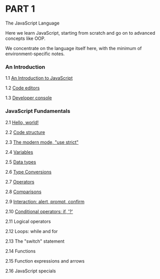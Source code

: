# PART 1

The JavaScript Language

Here we learn JavaScript, starting from scratch and go on to advanced concepts like OOP.

We concentrate on the language itself here, with the minimum of environment-specific notes.

### An Introduction

1.1 [An Introduction to JavaScript](https://github.com/Bunlong/The-Modern-JavaScript-Tutorial/wiki/1.1-An-Introduction-to-JavaScript)

1.2 [Code editors](https://github.com/Bunlong/The-Modern-JavaScript-Tutorial/wiki/1.2-Code-editors)

1.3 [Developer console](https://github.com/Bunlong/The-Modern-JavaScript-Tutorial/wiki/1.3-Developer-console)

### JavaScript Fundamentals

2.1 [Hello, world!](https://github.com/Bunlong/The-Modern-JavaScript-Tutorial/wiki/2.1-Hello,-world!)

2.2 [Code structure](https://github.com/Bunlong/The-Modern-JavaScript-Tutorial/wiki/2.2-Code-structure)

2.3 [The modern mode, "use strict"](https://github.com/Bunlong/The-Modern-JavaScript-Tutorial/wiki/2.3-The-modern-mode,-%22use-strict%22)

2.4 [Variables](https://github.com/Bunlong/The-Modern-JavaScript-Tutorial/wiki/2.4-Variables)

2.5 [Data types](https://github.com/Bunlong/The-Modern-JavaScript-Tutorial/wiki/2.5-Data-types)

2.6 [Type Conversions](https://github.com/Bunlong/The-Modern-JavaScript-Tutorial/wiki/2.6-Type-Conversions) 

2.7 [Operators](https://github.com/Bunlong/The-Modern-JavaScript-Tutorial/wiki/2.7-Operators)

2.8 [Comparisons](https://github.com/Bunlong/The-Modern-JavaScript-Tutorial/wiki/2.8-Comparisons)

2.9 [Interaction: alert, prompt, confirm](https://github.com/Bunlong/The-Modern-JavaScript-Tutorial/wiki/2.9-Interaction:-alert,-prompt,-confirm)

2.10 [Conditional operators: if, '?'](https://github.com/Bunlong/The-Modern-JavaScript-Tutorial/wiki/2.10-Conditional-operators:-if,-'%3F')

2.11 Logical operators

2.12 Loops: while and for

2.13 The "switch" statement

2.14 Functions

2.15 Function expressions and arrows

2.16 JavaScript specials
